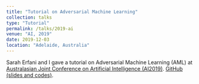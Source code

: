 ```yaml
---
title: "Tutorial on Adversarial Machine Learning"
collection: talks
type: "Tutorial"
permalink: /talks/2019-ai
venue: "AI, 2019"
date: 2019-12-03
location: "Adelaide, Australia"
---
```

Sarah Erfani and I gave a tutorial on Adversarial Machine Learning (AML) at <a href="http://nugget.unisa.edu.au/AI2019/index.php#" target="_blank">Australasian Joint Conference on Artificial Intelligence (AI2019)</a>. <a href="https://github.com/xingjunm/An-Introduction-to-Adversarial-Machine-Learning" target="_blank">GitHub (slides and codes)</a>.
